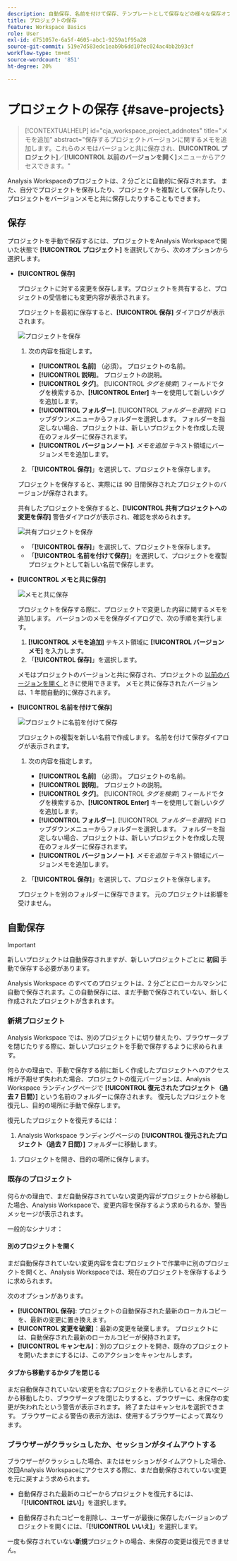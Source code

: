 ```yaml
---
description: 自動保存、名前を付けて保存、テンプレートとして保存などの様々な保存オプションおよび以前のバージョンの開き方について説明します。
title: プロジェクトの保存
feature: Workspace Basics
role: User
exl-id: d751057e-6a5f-4605-abc1-9259a1f95a28
source-git-commit: 519e7d583edc1eab9b6dd10fec024ac4bb2b93cf
workflow-type: tm+mt
source-wordcount: '851'
ht-degree: 20%

---
```


# プロジェクトの保存 {#save-projects}

<!-- markdownlint-disable MD034 -->

>[!CONTEXTUALHELP]
>id="cja_workspace_project_addnotes"
>title="メモを追加"
>abstract="保存するプロジェクトバージョンに関するメモを追加します。これらのメモはバージョンと共に保存され、**[!UICONTROL プロジェクト]**／**[!UICONTROL 以前のバージョンを開く]**&#x200B;メニューからアクセスできます。"

<!-- markdownlint-enable MD034 -->


Analysis Workspaceのプロジェクトは、2 分ごとに自動的に保存されます。 また、自分でプロジェクトを保存したり、プロジェクトを複製として保存したり、プロジェクトをバージョンメモと共に保存したりすることもできます。

## 保存

プロジェクトを手動で保存するには、プロジェクトをAnalysis Workspaceで開いた状態で **[!UICONTROL プロジェクト]** を選択してから、次のオプションから選択します。

* **[!UICONTROL 保存]**

  プロジェクトに対する変更を保存します。プロジェクトを共有すると、プロジェクトの受信者にも変更内容が表示されます。

  プロジェクトを最初に保存すると、**[!UICONTROL 保存]** ダイアログが表示されます。

  ![ プロジェクトを保存 ](assets/save-project.png)

   1. 次の内容を指定します。

      * **[!UICONTROL 名前]** （必須）。 プロジェクトの名前。
      * **[!UICONTROL 説明]**。 プロジェクトの説明。
      * **[!UICONTROL タグ]**。 [!UICONTROL *タグを検索*] フィールドでタグを検索するか、**[!UICONTROL Enter]** キーを使用して新しいタグを追加します。
      * **[!UICONTROL フォルダー]**. [!UICONTROL *フォルダーを選択*] ドロップダウンメニューからフォルダーを選択します。 フォルダーを指定しない場合、プロジェクトは、新しいプロジェクトを作成した現在のフォルダーに保存されます。
      * **[!UICONTROL バージョンノート]**. *メモを追加* テキスト領域にバージョンメモを追加します。

   1. 「**[!UICONTROL 保存]**」を選択して、プロジェクトを保存します。

  プロジェクトを保存すると、実際には 90 日間保存されたプロジェクトのバージョンが保存されます。

  共有したプロジェクトを保存すると、**[!UICONTROL 共有プロジェクトへの変更を保存]** 警告ダイアログが表示され、確認を求められます。

  ![ 共有プロジェクトを保存 ](assets/save-project-shared.png)

   * 「**[!UICONTROL 保存]**」を選択して、プロジェクトを保存します。
   * 「**[!UICONTROL 名前を付けて保存]**」を選択して、プロジェクトを複製プロジェクトとして新しい名前で保存します。


* **[!UICONTROL メモと共に保存]**

  ![メモと共に保存](assets/save-version-notes.png)

  プロジェクトを保存する際に、プロジェクトで変更した内容に関するメモを追加します。 バージョンのメモを保存ダイアログで、次の手順を実行します。

   1. **[!UICONTROL メモを追加]** テキスト領域に **[!UICONTROL バージョンメモ]** を入力します。
   1. 「**[!UICONTROL 保存]**」を選択します。

  メモはプロジェクトのバージョンと共に保存され、プロジェクトの [ 以前のバージョンを開く ](open-projects.md#open-previous-version) ときに使用できます。 メモと共に保存されたバージョンは、1 年間自動的に保存されます。

* **[!UICONTROL 名前を付けて保存]**

  ![ プロジェクトに名前を付けて保存 ](assets/save-project-as.png)

  プロジェクトの複製を新しい名前で作成します。 名前を付けて保存ダイアログが表示されます。

   1. 次の内容を指定します。

      * **[!UICONTROL 名前]** （必須）。 プロジェクトの名前。
      * **[!UICONTROL 説明]**。 プロジェクトの説明。
      * **[!UICONTROL タグ]**。 [!UICONTROL *タグを検索*] フィールドでタグを検索するか、**[!UICONTROL Enter]** キーを使用して新しいタグを追加します。
      * **[!UICONTROL フォルダー]**. [!UICONTROL *フォルダーを選択*] ドロップダウンメニューからフォルダーを選択します。 フォルダーを指定しない場合、プロジェクトは、新しいプロジェクトを作成した現在のフォルダーに保存されます。
      * **[!UICONTROL バージョンノート]**. *メモを追加* テキスト領域にバージョンメモを追加します。

   1. 「**[!UICONTROL 保存]**」を選択して、プロジェクトを保存します。

  プロジェクトを別のフォルダーに保存できます。 元のプロジェクトは影響を受けません。


<!-- Cannot find this option in CJA 
| **[!UICONTROL Save as template]** | Save your project as a [custom template](https://experienceleague.adobe.com/docs/analytics/analyze/analysis-workspace/build-workspace-project/starter-projects.html) that becomes available to your organization under **[!UICONTROL Project > New]** | 
-->

## 自動保存


>[!IMPORTANT]
>
>新しいプロジェクトは自動保存されますが、新しいプロジェクトごとに **初回** 手動で保存する必要があります。
>

Analysis Workspace のすべてのプロジェクトは、2 分ごとにローカルマシンに自動で保存されます。この自動保存には、まだ手動で保存されていない、新しく作成されたプロジェクトが含まれます。

### 新規プロジェクト

Analysis Workspace では、別のプロジェクトに切り替えたり、ブラウザータブを閉じたりする際に、新しいプロジェクトを手動で保存するように求められます。

何らかの理由で、手動で保存する前に新しく作成したプロジェクトへのアクセス権が予期せず失われた場合、プロジェクトの復元バージョンは、Analysis Workspace ランディングページで **[!UICONTROL 復元されたプロジェクト（過去 7 日間）]** という名前のフォルダーに保存されます。 復元したプロジェクトを復元し、目的の場所に手動で保存します。

復元したプロジェクトを復元するには：

1. Analysis Workspace ランディングページの **[!UICONTROL 復元されたプロジェクト（過去 7 日間）]** フォルダーに移動します。

<!-- 
     ![The list of folders highlighting the Recovered Project folder.](assets/recovered-folder.png)
  -->

1. プロジェクトを開き、目的の場所に保存します。


### 既存のプロジェクト

何らかの理由で、まだ自動保存されていない変更内容がプロジェクトから移動した場合、Analysis Workspaceで、変更内容を保存するよう求められるか、警告メッセージが表示されます。


一般的なシナリオ：

#### 別のプロジェクトを開く

まだ自動保存されていない変更内容を含むプロジェクトで作業中に別のプロジェクトを開くと、Analysis Workspaceでは、現在のプロジェクトを保存するように求められます。

次のオプションがあります。

* **[!UICONTROL 保存]**: プロジェクトの自動保存された最新のローカルコピーを、最新の変更に置き換えます。
* **[!UICONTROL 変更を破棄]**：最新の変更を破棄します。 プロジェクトには、自動保存された最新のローカルコピーが保持されます。
* **[!UICONTROL キャンセル]**：別のプロジェクトを開き、既存のプロジェクトを開いたままにするには、このアクションをキャンセルします。

<!-- ![Click Save to save changes to a project.](assets/existing-save.png) -->

#### タブから移動するかタブを閉じる

まだ自動保存されていない変更を含むプロジェクトを表示しているときにページから移動したり、ブラウザータブを閉じたりすると、ブラウザーに、未保存の変更が失われたという警告が表示されます。 終了またはキャンセルを選択できます。 ブラウザーによる警告の表示方法は、使用するブラウザーによって異なります。


### ブラウザーがクラッシュしたか、セッションがタイムアウトする

ブラウザーがクラッシュした場合、またはセッションがタイムアウトした場合、次回Analysis Workspaceにアクセスする際に、まだ自動保存されていない変更を元に戻すよう求められます。

* 自動保存された最新のコピーからプロジェクトを復元するには、「**[!UICONTROL はい]**」を選択します。

* 自動保存されたコピーを削除し、ユーザーが最後に保存したバージョンのプロジェクトを開くには、「**[!UICONTROL いいえ]**」を選択します。

<!--![The Project Recovery dialog box.](assets/project-recovery.png)-->



一度も保存されていない&#x200B;**新規**&#x200B;プロジェクトの場合、未保存の変更は復元できません。


<!-- Shouldn't this belong to another page?  Moved it to a new open projects page


## Open previously saved version

To open a previously saved version of a project:

1. Select **[!UICONTROL Open previous version]** from the **[!UICONTROL Project]** menu.

   ![The Previously saved project versions list and options to show All versions or Only versions with notes.](assets/open-previously-saved.png)

1. Review the list of previous versions available. You can switch between **[!UICONTROL All versions]** and **[!UICONTROL Only versions with notes]**.

   For each version, the list shows a timestamp
   [!UICONTROL Timestamp] and [!UICONTROL Editor] are shown, in addition to [!UICONTROL Notes] if they were added when the [!UICONTROL Editor] saved. Versions without notes are stored for 90 days; versions with notes are stored for 1 year.
1. Select a previous version and click **[!UICONTROL Load]**.
   The previous version then loads with a notification. The previous version does not become the current saved version of your project until you click **[!UICONTROL Save]**. If you navigate away from the loaded version, when you return, you will see the last saved version of the project.

-->
